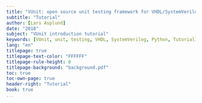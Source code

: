 ```yaml
---
title: "VUnit: open source unit testing framework for VHDL/SystemVerilog"
subtitle: "Tutorial"
author: [Lars Asplund]
date: "2018"
subject: "VUnit introduction tutorial"
keywords: [VUnit, unit, testing, VHDL, SystemVerilog, Python, Tutorial]
lang: "en"
titlepage: true
titlepage-text-color: "FFFFFF"
titlepage-rule-height: 0
titlepage-background: "background.pdf"
toc: true
toc-own-page: true
header-right: "Tutorial"
book: true
...
```

